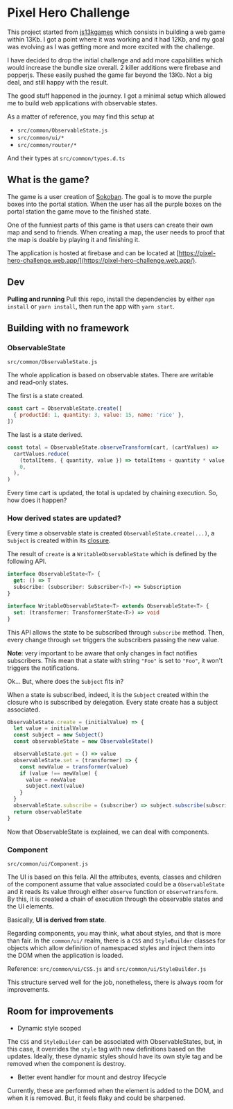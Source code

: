 # Pixel Hero Challenge

This project started from [js13kgames](https://js13kgames.com/) which consists in building a web game within 13Kb. I got a point where it was working and it had 12Kb, and my goal was evolving as I was getting more and more excited with the challenge.

I have decided to drop the initial challenge and add more capabilities which would increase the bundle size overall. 2 killer additions were firebase and popperjs. These easily pushed the game far beyond the 13Kb. Not a big deal, and still happy with the result.

The good stuff happened in the journey. I got a minimal setup which allowed me to build web applications with observable states.

As a matter of reference, you may find this setup at

- `src/common/ObservableState.js`
- `src/common/ui/*`
- `src/common/router/*`

And their types at `src/common/types.d.ts`

## What is the game?

The game is a user creation of [Sokoban](https://en.wikipedia.org/wiki/Sokoban). The goal is to move the purple boxes into the portal station. When the user has all the purple boxes on the portal station the game move to the finished state.

One of the funniest parts of this game is that users can create their own map and send to friends. When creating a map, the user needs to proof
that the map is doable by playing it and finishing it.

The application is hosted at firebase and can be located at [https://pixel-hero-challenge.web.app/](https://pixel-hero-challenge.web.app/).

## Dev

**Pulling and running**
Pull this repo, install the dependencies by either `npm install` or `yarn install`, then run the app with `yarn start`.

## Building with no framework

### ObservableState

`src/common/ObservableState.js`

The whole application is based on observable states. There are writable and read-only states.

The first is a state created.

```js
const cart = ObservableState.create([
  { productId: 1, quantity: 3, value: 15, name: 'rice' },
])
```

The last is a state derived.

```js
const total = ObservableState.observeTransform(cart, (cartValues) =>
  cartValues.reduce(
    (totalItems, { quantity, value }) => totalItems + quantity * value,
    0,
  ),
)
```

Every time cart is updated, the total is updated by chaining execution. So, how does it happen?

### How derived states are updated?

Every time a observable state is created `ObservableState.create(...)`, a `Subject` is created within its [closure](http://codeinbox.me/posts/what-is-a-closure).

The result of `create` is a `WritableObservableState` which is defined by the following API.

```ts
interface ObservableState<T> {
  get: () => T
  subscribe: (subscriber: Subscriber<T>) => Subscription
}

interface WritableObservableState<T> extends ObservableState<T> {
  set: (transformer: TransformerState<T>) => void
}
```

This API allows the state to be subscribed through `subscribe` method. Then, every change through `set` triggers the subscribers passing the new value.

**Note**: very important to be aware that only changes in fact notifies subscribers. This mean that a state with string `"Foo"` is set to `"Foo"`, it won't triggers the notifications.

Ok... But, where does the `Subject` fits in?

When a state is subscribed, indeed, it is the `Subject` created within the closure who is subscribed by delegation. Every state create has a subject associated.

```js
ObservableState.create = (initialValue) => {
  let value = initialValue
  const subject = new Subject()
  const observableState = new ObservableState()

  observableState.get = () => value
  observableState.set = (transformer) => {
    const newValue = transformer(value)
    if (value !== newValue) {
      value = newValue
      subject.next(value)
    }
  }
  observableState.subscribe = (subscriber) => subject.subscribe(subscriber)
  return observableState
}
```

Now that ObservableState is explained, we can deal with components.

### Component

`src/common/ui/Component.js`

The UI is based on this fella. All the attributes, events, classes and children of the component assume that value associated could be a `ObservableState` and it reads its value through either `observe` function or `observeTransform`. By this, it is created a chain of execution through the observable states and the UI elements.

Basically, **UI is derived from state**.

Regarding components, you may think, what about styles, and that is more than fair. In the `common/ui/` realm, there is a `CSS` and `StyleBuilder` classes for objects which allow definition of namespaced styles and inject them into the DOM when the application is loaded.

Reference: `src/common/ui/CSS.js` and `src/common/ui/StyleBuilder.js`

This structure served well for the job, nonetheless, there is always room for improvements.

## Room for improvements

- Dynamic style scoped

The `CSS` and `StyleBuilder` can be associated with ObservableStates, but, in this case, it overrides the `style` tag with new definitions based on the updates. Ideally, these dynamic styles should have its own style tag and be removed when the component is destroy.

- Better event handler for mount and destroy lifecycle

Currently, these are performed when the element is added to the DOM, and when it is removed. But, it feels flaky and could be sharpened.
